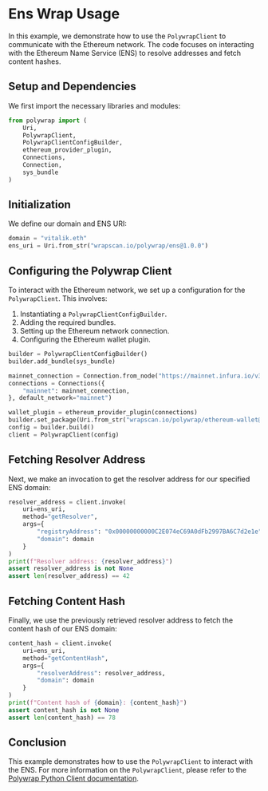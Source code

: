 # Ens Wrap Usage

In this example, we demonstrate how to use the
`PolywrapClient` to communicate with the Ethereum network.
The code focuses on interacting with the Ethereum Name Service (ENS) to
resolve addresses and fetch content hashes.

## Setup and Dependencies

We first import the necessary libraries and modules:

<!-- name: test_ens -->
```python
from polywrap import (
    Uri,
    PolywrapClient,
    PolywrapClientConfigBuilder,
    ethereum_provider_plugin,
    Connections,
    Connection,
    sys_bundle
)
```

## Initialization

We define our domain and ENS URI:

<!-- name: test_ens -->
```python
domain = "vitalik.eth"
ens_uri = Uri.from_str("wrapscan.io/polywrap/ens@1.0.0")
```

## Configuring the Polywrap Client

To interact with the Ethereum network, we set up a configuration for the
`PolywrapClient`. This involves:

1.  Instantiating a `PolywrapClientConfigBuilder`.
2.  Adding the required bundles.
3.  Setting up the Ethereum network connection.
4.  Configuring the Ethereum wallet plugin.

<!-- name: test_ens -->
```python
builder = PolywrapClientConfigBuilder()
builder.add_bundle(sys_bundle)

mainnet_connection = Connection.from_node("https://mainnet.infura.io/v3/f1f688077be642c190ac9b28769daecf")
connections = Connections({
    "mainnet": mainnet_connection,
}, default_network="mainnet")

wallet_plugin = ethereum_provider_plugin(connections)
builder.set_package(Uri.from_str("wrapscan.io/polywrap/ethereum-wallet@1.0"), wallet_plugin)
config = builder.build()
client = PolywrapClient(config)
```

## Fetching Resolver Address

Next, we make an invocation to get the resolver address for our
specified ENS domain:

<!-- name: test_ens -->
```python
resolver_address = client.invoke(
    uri=ens_uri,
    method="getResolver",
    args={
        "registryAddress": "0x00000000000C2E074eC69A0dFb2997BA6C7d2e1e",
        "domain": domain
    }
)
print(f"Resolver address: {resolver_address}")
assert resolver_address is not None
assert len(resolver_address) == 42
```

## Fetching Content Hash

Finally, we use the previously retrieved resolver address to fetch the
content hash of our ENS domain:

<!-- name: test_ens -->
```python
content_hash = client.invoke(
    uri=ens_uri,
    method="getContentHash",
    args={
        "resolverAddress": resolver_address,
        "domain": domain
    }
)
print(f"Content hash of {domain}: {content_hash}")
assert content_hash is not None
assert len(content_hash) == 78
```

## Conclusion

This example demonstrates how to use the `PolywrapClient` to interact with the ENS.
For more information on the `PolywrapClient`, please refer to the 
[Polywrap Python Client documentation](https://polywrap-client.rtfd.io).
